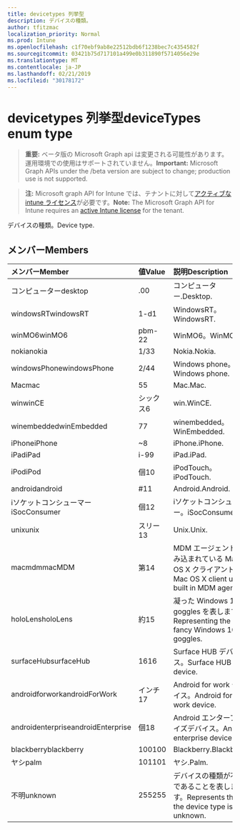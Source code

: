 ```yaml
---
title: devicetypes 列挙型
description: デバイスの種類。
author: tfitzmac
localization_priority: Normal
ms.prod: Intune
ms.openlocfilehash: c1f70ebf9ab8e22512bdb6f1238bec7c4354582f
ms.sourcegitcommit: 03421b75d717101a499e0b311890f5714056e29e
ms.translationtype: MT
ms.contentlocale: ja-JP
ms.lasthandoff: 02/21/2019
ms.locfileid: "30178172"
---
```

# <a name="devicetypes-enum-type"></a><span data-ttu-id="1430a-103">devicetypes 列挙型</span><span class="sxs-lookup"><span data-stu-id="1430a-103">deviceTypes enum type</span></span>

> <span data-ttu-id="1430a-104">**重要:** ベータ版の Microsoft Graph api は変更される可能性があります。運用環境での使用はサポートされていません。</span><span class="sxs-lookup"><span data-stu-id="1430a-104">**Important:** Microsoft Graph APIs under the /beta version are subject to change; production use is not supported.</span></span>

> <span data-ttu-id="1430a-105">**注:** Microsoft graph API for Intune では、テナントに対して[アクティブな intune ライセンス](https://go.microsoft.com/fwlink/?linkid=839381)が必要です。</span><span class="sxs-lookup"><span data-stu-id="1430a-105">**Note:** The Microsoft Graph API for Intune requires an [active Intune license](https://go.microsoft.com/fwlink/?linkid=839381) for the tenant.</span></span>

<span data-ttu-id="1430a-106">デバイスの種類。</span><span class="sxs-lookup"><span data-stu-id="1430a-106">Device type.</span></span>

## <a name="members"></a><span data-ttu-id="1430a-107">メンバー</span><span class="sxs-lookup"><span data-stu-id="1430a-107">Members</span></span>
|<span data-ttu-id="1430a-108">メンバー</span><span class="sxs-lookup"><span data-stu-id="1430a-108">Member</span></span>|<span data-ttu-id="1430a-109">値</span><span class="sxs-lookup"><span data-stu-id="1430a-109">Value</span></span>|<span data-ttu-id="1430a-110">説明</span><span class="sxs-lookup"><span data-stu-id="1430a-110">Description</span></span>|
|:---|:---|:---|
|<span data-ttu-id="1430a-111">コンピューター</span><span class="sxs-lookup"><span data-stu-id="1430a-111">desktop</span></span>|<span data-ttu-id="1430a-112">.0</span><span class="sxs-lookup"><span data-stu-id="1430a-112">0</span></span>|<span data-ttu-id="1430a-113">コンピューター.</span><span class="sxs-lookup"><span data-stu-id="1430a-113">Desktop.</span></span>|
|<span data-ttu-id="1430a-114">windowsRT</span><span class="sxs-lookup"><span data-stu-id="1430a-114">windowsRT</span></span>|<span data-ttu-id="1430a-115">1-d</span><span class="sxs-lookup"><span data-stu-id="1430a-115">1</span></span>|<span data-ttu-id="1430a-116">WindowsRT。</span><span class="sxs-lookup"><span data-stu-id="1430a-116">WindowsRT.</span></span>|
|<span data-ttu-id="1430a-117">winMO6</span><span class="sxs-lookup"><span data-stu-id="1430a-117">winMO6</span></span>|<span data-ttu-id="1430a-118">pbm-2</span><span class="sxs-lookup"><span data-stu-id="1430a-118">2</span></span>|<span data-ttu-id="1430a-119">WinMO6。</span><span class="sxs-lookup"><span data-stu-id="1430a-119">WinMO6.</span></span>|
|<span data-ttu-id="1430a-120">nokia</span><span class="sxs-lookup"><span data-stu-id="1430a-120">nokia</span></span>|<span data-ttu-id="1430a-121">1/3</span><span class="sxs-lookup"><span data-stu-id="1430a-121">3</span></span>|<span data-ttu-id="1430a-122">Nokia.</span><span class="sxs-lookup"><span data-stu-id="1430a-122">Nokia.</span></span>|
|<span data-ttu-id="1430a-123">windowsPhone</span><span class="sxs-lookup"><span data-stu-id="1430a-123">windowsPhone</span></span>|<span data-ttu-id="1430a-124">2/4</span><span class="sxs-lookup"><span data-stu-id="1430a-124">4</span></span>|<span data-ttu-id="1430a-125">Windows phone。</span><span class="sxs-lookup"><span data-stu-id="1430a-125">Windows phone.</span></span>|
|<span data-ttu-id="1430a-126">Mac</span><span class="sxs-lookup"><span data-stu-id="1430a-126">mac</span></span>|<span data-ttu-id="1430a-127">5</span><span class="sxs-lookup"><span data-stu-id="1430a-127">5</span></span>|<span data-ttu-id="1430a-128">Mac.</span><span class="sxs-lookup"><span data-stu-id="1430a-128">Mac.</span></span>|
|<span data-ttu-id="1430a-129">win</span><span class="sxs-lookup"><span data-stu-id="1430a-129">winCE</span></span>|<span data-ttu-id="1430a-130">シックス</span><span class="sxs-lookup"><span data-stu-id="1430a-130">6</span></span>|<span data-ttu-id="1430a-131">win.</span><span class="sxs-lookup"><span data-stu-id="1430a-131">WinCE.</span></span>|
|<span data-ttu-id="1430a-132">winembedded</span><span class="sxs-lookup"><span data-stu-id="1430a-132">winEmbedded</span></span>|<span data-ttu-id="1430a-133">7</span><span class="sxs-lookup"><span data-stu-id="1430a-133">7</span></span>|<span data-ttu-id="1430a-134">winembedded。</span><span class="sxs-lookup"><span data-stu-id="1430a-134">WinEmbedded.</span></span>|
|<span data-ttu-id="1430a-135">iPhone</span><span class="sxs-lookup"><span data-stu-id="1430a-135">iPhone</span></span>|<span data-ttu-id="1430a-136">~</span><span class="sxs-lookup"><span data-stu-id="1430a-136">8</span></span>|<span data-ttu-id="1430a-137">iPhone.</span><span class="sxs-lookup"><span data-stu-id="1430a-137">iPhone.</span></span>|
|<span data-ttu-id="1430a-138">iPad</span><span class="sxs-lookup"><span data-stu-id="1430a-138">iPad</span></span>|<span data-ttu-id="1430a-139">i-9</span><span class="sxs-lookup"><span data-stu-id="1430a-139">9</span></span>|<span data-ttu-id="1430a-140">iPad.</span><span class="sxs-lookup"><span data-stu-id="1430a-140">iPad.</span></span>|
|<span data-ttu-id="1430a-141">iPod</span><span class="sxs-lookup"><span data-stu-id="1430a-141">iPod</span></span>|<span data-ttu-id="1430a-142">個</span><span class="sxs-lookup"><span data-stu-id="1430a-142">10</span></span>|<span data-ttu-id="1430a-143">iPodTouch。</span><span class="sxs-lookup"><span data-stu-id="1430a-143">iPodTouch.</span></span>|
|<span data-ttu-id="1430a-144">android</span><span class="sxs-lookup"><span data-stu-id="1430a-144">android</span></span>|<span data-ttu-id="1430a-145">#</span><span class="sxs-lookup"><span data-stu-id="1430a-145">11</span></span>|<span data-ttu-id="1430a-146">Android.</span><span class="sxs-lookup"><span data-stu-id="1430a-146">Android.</span></span>|
|<span data-ttu-id="1430a-147">iソケットコンシューマー</span><span class="sxs-lookup"><span data-stu-id="1430a-147">iSocConsumer</span></span>|<span data-ttu-id="1430a-148">個</span><span class="sxs-lookup"><span data-stu-id="1430a-148">12</span></span>|<span data-ttu-id="1430a-149">iソケットコンシューマー。</span><span class="sxs-lookup"><span data-stu-id="1430a-149">iSocConsumer.</span></span>|
|<span data-ttu-id="1430a-150">unix</span><span class="sxs-lookup"><span data-stu-id="1430a-150">unix</span></span>|<span data-ttu-id="1430a-151">スリー</span><span class="sxs-lookup"><span data-stu-id="1430a-151">13</span></span>|<span data-ttu-id="1430a-152">Unix.</span><span class="sxs-lookup"><span data-stu-id="1430a-152">Unix.</span></span>|
|<span data-ttu-id="1430a-153">macmdm</span><span class="sxs-lookup"><span data-stu-id="1430a-153">macMDM</span></span>|<span data-ttu-id="1430a-154">第</span><span class="sxs-lookup"><span data-stu-id="1430a-154">14</span></span>|<span data-ttu-id="1430a-155">MDM エージェントが組み込まれている Mac OS X クライアント。</span><span class="sxs-lookup"><span data-stu-id="1430a-155">Mac OS X client using built in MDM agent.</span></span>|
|<span data-ttu-id="1430a-156">holoLens</span><span class="sxs-lookup"><span data-stu-id="1430a-156">holoLens</span></span>|<span data-ttu-id="1430a-157">約</span><span class="sxs-lookup"><span data-stu-id="1430a-157">15</span></span>|<span data-ttu-id="1430a-158">凝った Windows 10 goggles を表します。</span><span class="sxs-lookup"><span data-stu-id="1430a-158">Representing the fancy Windows 10 goggles.</span></span>|
|<span data-ttu-id="1430a-159">surfaceHub</span><span class="sxs-lookup"><span data-stu-id="1430a-159">surfaceHub</span></span>|<span data-ttu-id="1430a-160">16</span><span class="sxs-lookup"><span data-stu-id="1430a-160">16</span></span>|<span data-ttu-id="1430a-161">Surface HUB デバイス。</span><span class="sxs-lookup"><span data-stu-id="1430a-161">Surface HUB device.</span></span>|
|<span data-ttu-id="1430a-162">androidforwork</span><span class="sxs-lookup"><span data-stu-id="1430a-162">androidForWork</span></span>|<span data-ttu-id="1430a-163">インチ</span><span class="sxs-lookup"><span data-stu-id="1430a-163">17</span></span>|<span data-ttu-id="1430a-164">Android for work デバイス。</span><span class="sxs-lookup"><span data-stu-id="1430a-164">Android for work device.</span></span>|
|<span data-ttu-id="1430a-165">androidenterprise</span><span class="sxs-lookup"><span data-stu-id="1430a-165">androidEnterprise</span></span>|<span data-ttu-id="1430a-166">個</span><span class="sxs-lookup"><span data-stu-id="1430a-166">18</span></span>|<span data-ttu-id="1430a-167">Android エンタープライズデバイス。</span><span class="sxs-lookup"><span data-stu-id="1430a-167">Android enterprise device.</span></span>|
|<span data-ttu-id="1430a-168">blackberry</span><span class="sxs-lookup"><span data-stu-id="1430a-168">blackberry</span></span>|<span data-ttu-id="1430a-169">100</span><span class="sxs-lookup"><span data-stu-id="1430a-169">100</span></span>|<span data-ttu-id="1430a-170">Blackberry.</span><span class="sxs-lookup"><span data-stu-id="1430a-170">Blackberry.</span></span>|
|<span data-ttu-id="1430a-171">ヤシ</span><span class="sxs-lookup"><span data-stu-id="1430a-171">palm</span></span>|<span data-ttu-id="1430a-172">101</span><span class="sxs-lookup"><span data-stu-id="1430a-172">101</span></span>|<span data-ttu-id="1430a-173">ヤシ.</span><span class="sxs-lookup"><span data-stu-id="1430a-173">Palm.</span></span>|
|<span data-ttu-id="1430a-174">不明</span><span class="sxs-lookup"><span data-stu-id="1430a-174">unknown</span></span>|<span data-ttu-id="1430a-175">255</span><span class="sxs-lookup"><span data-stu-id="1430a-175">255</span></span>|<span data-ttu-id="1430a-176">デバイスの種類が不明であることを表します。</span><span class="sxs-lookup"><span data-stu-id="1430a-176">Represents that the device type is unknown.</span></span>|




